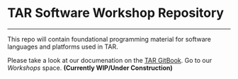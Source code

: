# TAR Software Workshop Repository
---

This repo will contain foundational programming material for software languages and platforms used in TAR.

Please take a look at our documenation on the [TAR GitBook](https://texas-aerial-robotics.gitbook.io/texas-aerial-robotics). 
Go to our *Workshops* space. **(Currently WIP/Under Construction)**

